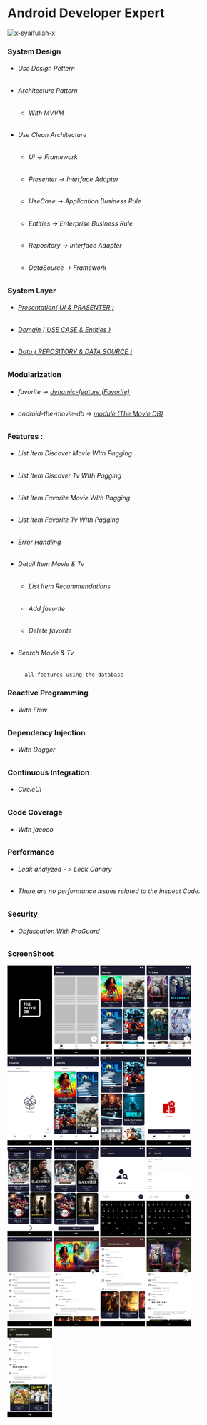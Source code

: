 # Android Developer Expert

[![x-syaifullah-x](https://circleci.com/gh/x-syaifullah-x/submission-android-developer-expert.svg?style=shield)](https://circleci.com/gh/x-syaifullah-x/submission-android-developer-expert)

### System Design
* ###### Use Design Pettern
* ###### Architecture Pattern
    * ###### With MVVM
* ###### Use Clean Architecture
    * ###### Ui -> Framework
    * ###### Presenter -> Interface Adapter
    * ###### UseCase -> Application Business Rule
    * ###### Entities -> Enterprise Business Rule
    * ###### Repository -> Interface Adapter
    * ###### DataSource -> Framework

### System Layer
* ###### [Presentation( UI & PRASENTER )](https://github.com/x-syaifullah-x/submission-android-developer-expert/tree/submission_2/app/src/main/java/com/android/developer/expert/presentation)
* ###### [Domain ( USE CASE & Entities )](https://github.com/x-syaifullah-x/android-the-movie-db/tree/master/the_movie_db_domain/src/main/java/id/xxx/the/movie/db/domain)
* ###### [Data ( REPOSITORY & DATA SOURCE )](https://github.com/x-syaifullah-x/android-the-movie-db/tree/master/the_movie_db_data/src/main/java/id/xxx/the/movie/db/data)

### Modularization
* ###### favorite -> [dynamic-feature (Favorite)](https://github.com/x-syaifullah-x/submission-android-developer-expert/tree/submission_2/favorite)
* ###### android-the-movie-db -> [module (The Movie DB)](https://github.com/x-syaifullah-x/android-the-movie-db)

### Features :
* ###### List Item Discover Movie WIth Pagging
* ###### List Item Discover Tv WIth Pagging
* ###### List Item Favorite Movie WIth Pagging
* ###### List Item Favorite Tv WIth Pagging
* ###### Error Handling
* ###### Detail Item Movie & Tv
    * ###### List Item Recommendations
    * ###### Add favorite
    * ###### Delete favorite
* ###### Search Movie & Tv

        all features using the database

### Reactive Programming
* ###### With Flow

### Dependency Injection
* ###### With Dagger

### Continuous Integration
* ###### CircleCI

### Code Coverage
* ###### With jacoco

### Performance
* ###### Leak analyzed - > Leak Canary
* ###### There are no performance issues related to the Inspect Code.

### Security
* ###### Obfuscation With ProGuard

### ScreenShoot
<div>
    <img src="https://github.com/x-syaifullah-x/Android-Developer-Expert/blob/submission_2/screenshoot/splash.png" width="100px"</img>
    <img src="https://github.com/x-syaifullah-x/Android-Developer-Expert/blob/submission_2/screenshoot/item_loading.png" width="100px"</img>
    <img src="https://github.com/x-syaifullah-x/Android-Developer-Expert/blob/submission_2/screenshoot/movie_discover.png" width="100px"</img>
    <img src="https://github.com/x-syaifullah-x/Android-Developer-Expert/blob/submission_2/screenshoot/tv_discover.png" width="100px"</img>
    <img src="https://github.com/x-syaifullah-x/Android-Developer-Expert/blob/submission_2/screenshoot/favorite_empty.png" width="100px"</img>
    <img src="https://github.com/x-syaifullah-x/Android-Developer-Expert/blob/submission_2/screenshoot/favorite_with_data.png" width="100px"</img>
    <img src="https://github.com/x-syaifullah-x/Android-Developer-Expert/blob/submission_2/screenshoot/item_discover_on_scroll.png" width="100px"</img>
    <img src="https://github.com/x-syaifullah-x/Android-Developer-Expert/blob/submission_2/screenshoot/error.png" width="100px"</img>
    <img src="https://github.com/x-syaifullah-x/Android-Developer-Expert/blob/submission_2/screenshoot/item_footer.png" width="100px"</img>
    <img src="https://github.com/x-syaifullah-x/Android-Developer-Expert/blob/submission_2/screenshoot/item_retry.png" width="100px"</img>
    <img src="https://github.com/x-syaifullah-x/Android-Developer-Expert/blob/submission_2/screenshoot/search.png" width="100px"</img>
    <img src="https://github.com/x-syaifullah-x/Android-Developer-Expert/blob/submission_2/screenshoot/search_with_data.png" width="100px"</img>
    <img src="https://github.com/x-syaifullah-x/Android-Developer-Expert/blob/submission_2/screenshoot/detail_loading.png" width="100px"</img>
    <img src="https://github.com/x-syaifullah-x/Android-Developer-Expert/blob/submission_2/screenshoot/detail_movie.png" width="100px"</img>
    <img src="https://github.com/x-syaifullah-x/Android-Developer-Expert/blob/submission_2/screenshoot/detail_movie_on_scroll.png" width="100px"</img>
    <img src="https://github.com/x-syaifullah-x/Android-Developer-Expert/blob/submission_2/screenshoot/detail_tv.png" width="100px"</img>
    <img src="https://github.com/x-syaifullah-x/Android-Developer-Expert/blob/submission_2/screenshoot/detail_tv_on_scroll.png" width="100px"</img>
</div>